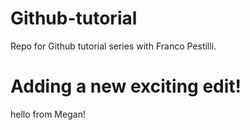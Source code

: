 # Github-tutorial
Repo for Github tutorial series with Franco Pestilli.

# Adding a new exciting edit!

hello from Megan!
